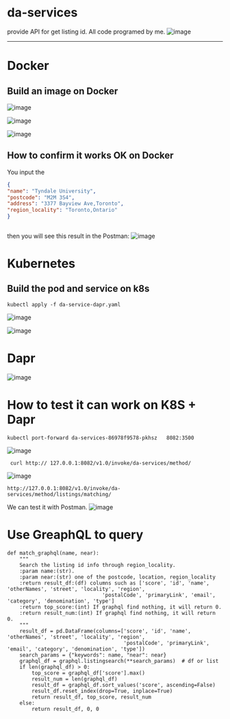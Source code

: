 # da-services
provide API for get listing id. All code programed by me.
![image](https://user-images.githubusercontent.com/75282285/150705586-204a54d4-c5b8-4726-b5b9-1764d6b0ae9e.png)

---
# Docker
## Build an image on Docker
![image](https://user-images.githubusercontent.com/75282285/147958936-9f71fd81-3601-4f94-91bb-b2a93f62fbf4.png)

![image](https://user-images.githubusercontent.com/75282285/147958976-ea9b63d0-a6ea-4c91-bfa6-7ef61420e53a.png)

![image](https://user-images.githubusercontent.com/75282285/147959095-36f762d1-d257-4bd5-ac5e-674ae2639a26.png)

## How to confirm it works OK on Docker
You input the 
  
```json  
{
"name": "Tyndale University",
"postcode": "M2M 3S4",
"address": "3377 Bayview Ave,Toronto",
"region_locality": "Toronto,Ontario"
}
  
```
then you will see this result in the Postman:
![image](https://user-images.githubusercontent.com/75282285/147959279-5653129b-9f31-4ced-bf1f-60370a4cf72d.png)

# Kubernetes
## Build the pod and service on k8s
~~~
kubectl apply -f da-service-dapr.yaml
~~~
![image](https://user-images.githubusercontent.com/75282285/150704964-16a41d2a-1f6a-45de-8616-cdc094e8a42a.png)

![image](https://user-images.githubusercontent.com/75282285/150704975-225e1576-259f-4b5d-b5d3-931dabb20110.png)

# Dapr

![image](https://user-images.githubusercontent.com/75282285/150705135-a93a0283-0ae0-43fb-b699-752aba3a2ccb.png)

# How to test it can work on K8S + Dapr

~~~
kubectl port-forward da-services-86978f9578-pkhsz   8082:3500
~~~

![image](https://user-images.githubusercontent.com/75282285/150705052-bb8d0d6a-9faf-478f-9a8c-41ca72cf02a6.png)

~~~
 curl http:// 127.0.0.1:8082/v1.0/invoke/da-services/method/
~~~
![image](https://user-images.githubusercontent.com/75282285/150705088-c6c15b1f-352e-4bca-b8be-22ec9531a6fc.png)


~~~
http://127.0.0.1:8082/v1.0/invoke/da-services/method/listings/matching/
~~~
We can test it with Postman.
![image](https://user-images.githubusercontent.com/75282285/150705104-245ea9f1-d2cc-4404-8fab-1220175d465c.png)

# Use GreaphQL to query
~~~
def match_graphql(name, near):
    """
    Search the listing id info through region_locality.
    :param name:(str).
    :param near:(str) one of the postcode, location, region_locality
    :return result_df:(df) columns such as ['score', 'id', 'name', 'otherNames', 'street', 'locality', 'region',
                               'postalCode', 'primaryLink', 'email', 'category', 'denomination', 'type']
    :return top_score:(int) If graphql find nothing, it will return 0.
    :return result_num:(int) If graphql find nothing, it will return 0.
    """
    result_df = pd.DataFrame(columns=['score', 'id', 'name', 'otherNames', 'street', 'locality', 'region',
                                      'postalCode', 'primaryLink', 'email', 'category', 'denomination', 'type'])
    search_params = {"keywords": name, "near": near}
    graphql_df = graphql.listingsearch(**search_params)  # df or list
    if len(graphql_df) > 0:
        top_score = graphql_df['score'].max()
        result_num = len(graphql_df)
        result_df = graphql_df.sort_values('score', ascending=False)
        result_df.reset_index(drop=True, inplace=True)
        return result_df, top_score, result_num
    else:
        return result_df, 0, 0
~~~



